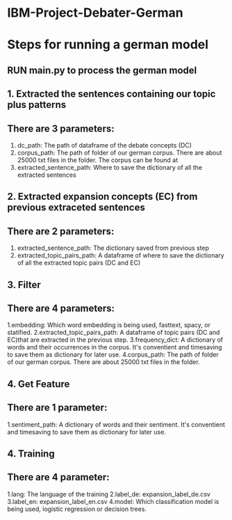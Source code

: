 # IBM-Project-Debater-German

# Steps for running a german model
RUN main.py to process the german model
---------------------------------------
## 1. Extracted the sentences containing our topic plus patterns
There are 3 parameters:
---------------------------------------
1. dc_path: The path of dataframe of the debate concepts (DC)
2. corpus_path: The path of folder of our german corpus. There are about 25000 txt files in the folder. The corpus can be found at 
3. extracted_sentence_path: Where to save the dictionary of all the extracted sentences
## 2. Extracted expansion concepts (EC) from previous extraceted sentences
There are 2 parameters:
---------------------------------------
1. extracted_sentence_path: The dictionary saved from previous step
2. extracted_topic_pairs_path: A dataframe of where to save the dictionary of all the extracted topic pairs (DC and EC)
## 3. Filter
There are 4 parameters:
---------------------------------------
1.embedding: Which word embedding is being used, fasttext, spacy, or statified. 
2.extracted_topic_pairs_path: A dataframe of topic pairs (DC and EC)that are extracted in the previous step.
3.frequency_dict: A dictionary of words and their occurrences in the corpus. It's conventient and timesaving to save them as dictionary for later use.
4.corpus_path: The path of folder of our german corpus. There are about 25000 txt files in the folder.
## 4. Get Feature
There are 1 parameter:
---------------------------------------
1.sentiment_path: A dictionary of words and their sentiment. It's conventient and timesaving to save them as dictionary for later use.
## 4. Training
There are 4 parameter:
---------------------------------------
1.lang: The language of the training
2.label_de: expansion_label_de.csv
3.label_en: expansion_label_en.csv
4.model: Which classification model is being used, logistic regression or decision trees.
